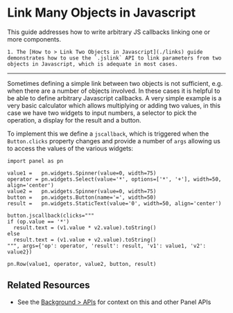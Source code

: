 # Link Many Objects in Javascript

This guide addresses how to write arbitrary JS callbacks linking one or more components.

```{admonition} Prerequisites
1. The [How to > Link Two Objects in Javascript](./links) guide demonstrates how to use the `.jslink` API to link parameters from two objects in Javascript, which is adequate in most cases.
```

---

Sometimes defining a simple link between two objects is not sufficient, e.g. when there are a number of objects involved. In these cases it is helpful to be able to define arbitrary Javascript callbacks. A very simple example is a very basic calculator which allows multiplying or adding two values, in this case we have two widgets to input numbers, a selector to pick the operation, a display for the result and a button.

To implement this we define a `jscallback`, which is triggered when the `Button.clicks` property changes and provide a number of `args` allowing us to access the values of the various widgets:

```{pyodide}
import panel as pn

value1 =   pn.widgets.Spinner(value=0, width=75)
operator = pn.widgets.Select(value='*', options=['*', '+'], width=50, align='center')
value2 =   pn.widgets.Spinner(value=0, width=75)
button =   pn.widgets.Button(name='=', width=50)
result =   pn.widgets.StaticText(value='0', width=50, align='center')

button.jscallback(clicks="""
if (op.value == '*')
  result.text = (v1.value * v2.value).toString()
else
  result.text = (v1.value + v2.value).toString()
""", args={'op': operator, 'result': result, 'v1': value1, 'v2': value2})

pn.Row(value1, operator, value2, button, result)
```

## Related Resources
- See the [Background > APIs](../../background/apis/index.md) for context on this and other Panel APIs
